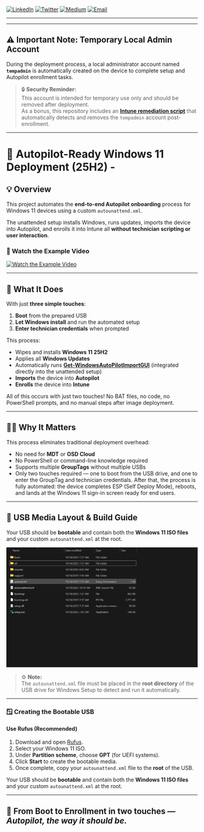 [![LinkedIn](https://img.shields.io/badge/LinkedIn-0A66C2?style=for-the-badge&logo=linkedin&logoColor=white)](https://www.linkedin.com/in/markorr321/)
[![Twitter](https://img.shields.io/badge/Twitter-1DA1F2?style=for-the-badge&logo=twitter&logoColor=white)](https://x.com/MarkHunterOrr)
[![Medium](https://img.shields.io/badge/Medium-000000?style=for-the-badge&logo=medium&logoColor=white)](https://medium.com/@markhunterorr)
[![Email](https://img.shields.io/badge/Email-D14836?style=for-the-badge&logo=gmail&logoColor=white)](mailto:markorr321@gmail.com)

---

---

## ⚠️ Important Note: Temporary Local Admin Account

During the deployment process, a local administrator account named **`tempadmin`** is automatically created on the device to complete setup and Autopilot enrollment tasks.

> 🔒 **Security Reminder:**  
> This account is intended for temporary use only and should be removed after deployment.  
> As a bonus, this repository includes an [**Intune remediation script**](https://github.com/markorr321/autounattend_and_autopilotinfoimportgui/tree/main/Intune%20Remediation) that automatically detects and removes the `tempadmin` account post-enrollment.

---


# 🧰 Autopilot-Ready Windows 11 Deployment (25H2) - 

## 💡 Overview
This project automates the **end-to-end Autopilot onboarding** process for Windows 11 devices using a custom `autounattend.xml`.

The unattended setup installs Windows, runs updates, imports the device into Autopilot, and enrolls it into Intune all **without technician scripting or user interaction**.

### 🎥 Watch the Example Video
[![Watch the Example Video](https://img.youtube.com/vi/90yOurzSGT4/0.jpg)](https://youtu.be/90yOurzSGT4?si=8eL8daCTa03LAy8T)

---

## 🚀 What It Does

With just **three simple touches**:

1. **Boot** from the prepared USB  
2. **Let Windows install** and run the automated setup  
3. **Enter technician credentials** when prompted  

This process:

- Wipes and installs **Windows 11 25H2**  
- Applies all **Windows Updates**  
- Automatically runs **[Get-WindowsAutoPilotImportGUI](https://github.com/ugurkocde/AutoPilot_Import_GUI)** (integrated directly into the unattended setup)  
- **Imports** the device into **Autopilot**  
- **Enrolls** the device into **Intune**

All of this occurs with just two touches! No BAT files, no code, no PowerShell prompts, and no manual steps after image deployment.

---

## 🧑‍💻 Why It Matters

This process eliminates traditional deployment overhead:

- No need for **MDT** or **OSD Cloud**  
- No PowerShell or command-line knowledge required  
- Supports multiple **GroupTags** without multiple USBs  
- Only two touches required — one to boot from the USB drive, and one to enter the GroupTag and technician credentials. After that, the process is fully automated: the device completes ESP (Self Deploy Mode), reboots, and lands at the Windows 11 sign-in screen ready for end users.

---

## 💾 USB Media Layout & Build Guide

Your USB should be **bootable** and contain both the **Windows 11 ISO files** and your custom `autounattend.xml` at the root.

![USB Structure](https://github.com/markorr321/autounattend_and_autopilotinfoimportgui/blob/main/images/USB%20Structure.png)

> ⚙️ **Note:**  
> The `autounattend.xml` file must be placed in the **root directory** of the USB drive for Windows Setup to detect and run it automatically.

---

### 🪟 Creating the Bootable USB

#### Use Rufus (Recommended)
1. Download and open [Rufus](https://rufus.ie).  
2. Select your Windows 11 ISO.  
3. Under **Partition scheme**, choose **GPT** (for UEFI systems).  
4. Click **Start** to create the bootable media.  
5. Once complete, copy your `autounattend.xml` file to the **root** of the USB.


Your USB should be **bootable** and contain both the **Windows 11 ISO files** and your custom `autounattend.xml` at the root.

---

## 🚀 From Boot to Enrollment in two touches — *Autopilot, the way it should be.*





